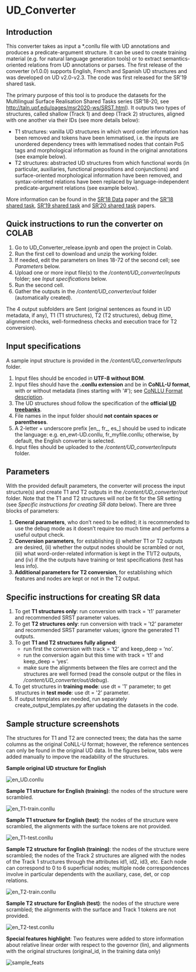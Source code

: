 # UD_Converter

## Introduction
This converter takes as input a *.conllu file with UD annotations and produces a predicate-argument structure. It can be used to create training material (e.g. for natural language generation tools) or to extract semantics-oriented relations from UD annotations or parses. The first release of the converter (v1.0.0) supports English, French and Spanish UD structures and was developed on UD v2.0-v2.3. The code was first released for the SR'19 shared task.

The primary purpose of this tool is to produce the datasets for the Multilingual Surface Realisation Shared Tasks series (SR’18-20, see http://taln.upf.edu/pages/msr2020-ws/SRST.html). It outputs two types of structures, called shallow (Track 1) and deep (Track 2) structures, aligned with one another via their IDs (see more details below):

- T1 structures: vanilla UD structures in which word order information has been removed and tokens have been lemmatised, i.e. the inputs are unordered dependency trees with lemmatised nodes that contain PoS tags and morphological information as found in the original annotations (see example below).
- T2 structures: abstracted UD structures from which functional words (in particular, auxiliaries, functional prepositions and conjunctions) and surface-oriented morphological information have been removed, and syntax-oriented relations have been replaced by language-independent predicate-argument relations (see example below).

More information can be found in the [SR’18 Data](https://aclanthology.org/W18-6527/) paper and the [SR’18 shared task](https://aclanthology.org/W18-3601/),  [SR’19 shared task](https://aclanthology.org/D19-6301/) and  [SR’20 shared task](https://aclanthology.org/2020.msr-1.1/) papers. 


## Quick instructions to run the converter on COLAB
1. Go to UD_Converter_release.ipynb and open the project in Colab.
2. Run the first cell to download and unzip the working folder.
3. If needed, edit the parameters on lines 18-72 of the second cell; see *Parameters* below.
4. Upload one or more input file(s) to the */content/UD_converter/inputs* folder; see *Input specifications* below.
5. Run the second cell.
6. Gather the outputs in the */content/UD_converter/out* folder (automatically created).

The 4 output subfolders are Sent (original sentences as found in UD metadata, if any), T1 (T1 structures), T2 (T2 structures), debug (time, alignment checks, well-formedness checks and execution trace for T2 conversion).


## Input specifications
A sample input structure is provided in the */content/UD_converter/inputs* folder.
1. Input files should be encoded in **UTF-8 without BOM**.
2. Input files should have the **.conllu extension** and be in **CoNLL-U format**, with or without metadata (lines starting with '#'); see [CoNLLU Format description](https://universaldependencies.org/format.html).
3. The UD structures shoud follow the specification of the **official [UD treebanks](https://universaldependencies.org/)**.
4. File names in the input folder should **not contain spaces or parentheses**.
5. A 2-letter + underscore prefix [en_, fr_, es_] should be used to indicate the language: e.g. en_ewt-UD.conllu, fr_myfile.conllu; otherwise, by default, the English converter is selected.
6. Input files should be uploaded to the */content/UD_converter/inputs* folder.

## Parameters
With the provided default parameters, the converter will process the input structure(s) and create T1 and T2 outputs in the */content/UD_converter/out* folder. Note that the T1 and T2 structures will not be fit for the SR setting (see *Specific instructions for creating SR data* below). There are three blocks of parameters:
1. **General parameters**, who don’t need to be edited; it is recommended to use the debug mode as it doesn’t require too much time and performs a useful output check.
2. **Conversion parameters**, for establishing (i) whether T1 or T2 outputs are desired, (ii) whether the output nodes should be scrambled or not, (iii) what word-order-related information is kept in the T1/T2 outputs, and (iv) if the the outputs have training or test specifications (test has less info).
3. **Additional parameters for T2 conversion**, for establishing which features and nodes are kept or not in the T2 output.

## Specific instructions for creating SR data
1. To get **T1 structures only**: run conversion with track = 't1' parameter and recommended SRST parameter values.
2. To get **T2 structures only**: run conversion with track = 't2' parameter and recommended SRST parameter values; ignore the generated T1 outputs.
3. To get **T1 and T2 structures fully aligned**:
	- run first the conversion with track = ‘t2’ and keep_deep = ‘no’.
	- run the conversion again but this time with track = ‘t1’ and keep_deep = ‘yes’.
	- make sure the alignments between the files are correct and the structures are well formed (read the console output or the files in */content/UD_converter/out/debug*).
4. To get structures in **training mode**: use dt = '1' parameter; to get structures in **test mode**: use dt = '2' parameter.
5. If output templates are needed, run separately create_output_templates.py after updating the datasets in the code.

## Sample structure screenshots
The structures for T1 and T2 are connected trees; the data has the same columns as the original CoNLL-U format; however, the reference sentences can only be found in the original UD data. In the figures below, tabs were added manually to impove the readability of the structures.

**Sample original UD structure for English**

![en_UD.conllu](https://user-images.githubusercontent.com/29705940/203811004-321b8e04-6b3b-4634-9820-66180b317c05.png)


**Sample T1 structure for English (training)**: the nodes of the structure were scrambled.

![en_T1-train.conllu](https://user-images.githubusercontent.com/29705940/203811035-02322b9c-3d46-489f-9de3-2d495eaae3fc.png)


**Sample T1 structure for English (test)**: the nodes of the structure were scrambled, the alignments with the surface tokens are not provided.

![en_T1-test.conllu](https://user-images.githubusercontent.com/29705940/203811049-6e472ad2-56a6-4703-a4d1-cdc04ead696f.png)


**Sample T2 structure for English (training)**: the nodes of the structure were scrambled; the nodes of the Track 2 structures are aligned with the nodes of the Track 1 structures through the attributes id1, id2, id3, etc. Each node can correspond to 0 to 6 superficial nodes; multiple node correspondences involve in particular dependents with the auxiliary, case, det, or cop relations.

![en_T2-train.conllu](https://user-images.githubusercontent.com/29705940/203811069-8fed8d16-7aa6-4bff-acf2-ef3241accc53.png)


**Sample T2 structure for English (test)**: the nodes of the structure were scrambled; the alignments with the surface and Track 1 tokens are not provided.

![en_T2-test.conllu](https://user-images.githubusercontent.com/29705940/203811084-1c78a306-f4da-496f-8aa2-f5ddab1e1f97.png)


**Special features highlight**: Two features were added to store information about relative linear order with respect to the governor (lin), and alignments with the original structures (original_id, in the training data only)

![sample_feats](https://user-images.githubusercontent.com/29705940/203811099-e5e68fdf-402d-47f5-9bcb-8d0aa81041b5.png)
